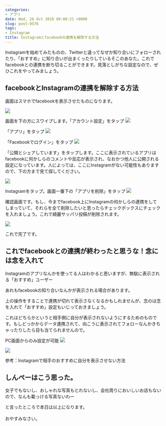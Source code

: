 ```yaml
---
categories:
- アプリ
date: Wed, 26 Oct 2016 09:00:21 +0000
slug: post-9576
tags:
- Instagram
title: Instagramとfacebookの連携を解除する方法
---
```


Instagramを始めてみたものの、Twitterと違ってなぜか知り合いにフォローされたり、「おすすめ」に知り合いが出まくったりしているそこのあなた。これでfacebookとの連携を断ち切ることができます。見落としがちな設定なので、ぜひこれをやってみましょう。<!--more--><h2>facebookとInstagramの連携を解除する方法</h2>

画面はスマホでfacebookを表示させたものになります。

![](images/IIMG_4396.jpg)

画面を下の方にスワイプします。「アカウント設定」をタップ
![](images/IIMG_4397.jpg)

「アプリ」をタップ
![](images/IIMG_4398.jpg)

「Facebookでログイン」をタップ
![](images/IIMG_4399.jpg)

「公開とシェアしています」をタップします。ここに表示されているアプリはfacebookに何かしらのコメントや反応が表示され、なおかつ他人に公開される設定になっています。人によっては、ここにInstagramがない可能性もありますので、下の方まで見て探してください。

![](images/IIMG_4400.jpg)

Instagramをタップ。画面一番下の「アプリを削除」をタップ
![](images/IIMG_4405.jpg)

確認画面です。もし、今までfacebook上にInstagramの何かしらの連携をしてしまっていて、それらを全て削除したいと思ったらチェックボックスにチェックを入れましょう。これで綺麗サッパリ投稿が削除されます。

![](images/IIMG_4406.jpg)


これで完了です。


<h2>これでfacebookとの連携が終わったと思うな！念には念を入れて</h2>

Instagramのアプリなんかを使ってる人はわかると思いますが、無駄に表示される「おすすめ」ユーザー

あれもfacebookの知り合いなんかが表示される場合があります。

上の操作をすることで連携が切れて表示さなくなるかもしれませんが、念のは念を入れて「おすすめ」設定もいじっておきましょう。

これはどちらかというと相手側に自分が表示されないようにするためのものです。もしどっかからデータ連携されて、向こうに表示されてフォローなんかきちゃったりしたら目も当てられませんので。

PC画面からのみ設定が可能
![](images/88a8dc0fafe1dc5db8fdaf78a91334ae.jpg)

![](images/682a34c5b3817c6f23ac1532f533d6a5.jpg)

参考：Instagramで相手のおすすめに自分を表示させない方法


<h2>しんぺーはこう思った。</h2>

女子でもないし、おしゃれな写真もとれないし、会社周りにおいしいお店もないので、なんも載っける写真ないわー

と言ったところで本日は以上になります。<br><br>おやすみなさい。